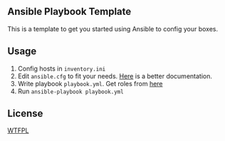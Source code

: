 Ansible Playbook Template 
---

This is a template to get you started using Ansible to config your boxes. 

Usage
---

1. Config hosts in `inventory.ini`
2. Edit `ansible.cfg` to fit your needs. [Here](https://raw.githubusercontent.com/ansible/ansible/devel/examples/ansible.cfg) is a better documentation. 
3. Write playbook `playbook.yml`. Get roles from [here](https://galaxy.ansible.com/list#/roles) 
4. Run `ansible-playbook playbook.yml`

License
---

[WTFPL](http://www.wtfpl.net/)
